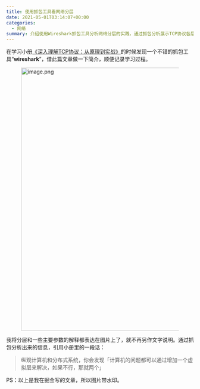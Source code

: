 ```yaml
---
title: 使用抓包工具看网络分层
date: 2021-05-01T03:14:07+00:00
categories:
  - 网络
summary: 介绍使用Wireshark抓包工具分析网络分层的实践，通过抓包分析展示TCP协议各层的工作机制和参数含义。
---
```

在学习小册<a rel="noreferrer noopener" href="https://juejin.cn/book/6844733788681928712" target="_blank">《深入理解TCP协议：从原理到实战》</a>的时候发现一个不错的抓包工具“**wireshark**”，借此篇文章做一下简介，顺便记录学习过程。<figure class="wp-block-image is-resized">

<img decoding="async" loading="lazy" src="https://p1-juejin.byteimg.com/tos-cn-i-k3u1fbpfcp/97e2c53950e14115af6e685b2bb481a7~tplv-k3u1fbpfcp-watermark.awebp" alt="image.png" width="836" height="705" /> </figure> 

我将分层和一些主要参数的解释都表达在图片上了，就不再另作文字说明。通过抓包分析出来的信息，引用小册里的一段话：

<blockquote class="wp-block-quote">
  <p>
    纵观计算机和分布式系统，你会发现「计算机的问题都可以通过增加一个虚拟层来解决，如果不行，那就两个」
  </p>
</blockquote>

PS：以上是我在掘金写的文章，所以图片带水印。